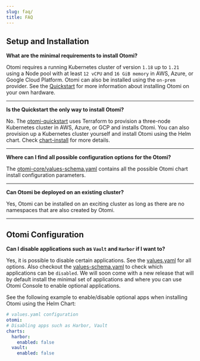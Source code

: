 ```yaml
---
slug: faq/
title: FAQ
---
```

## Setup and Installation

**What are the minimal requirements to install Otomi?**

Otomi requires a running Kubernetes cluster of version `1.18` up to `1.21` using a Node pool with at least `12 vCPU` and `16 GiB memory` in AWS, Azure, or Google Cloud Platform. Otomi can also be installed using the `on-prem` provider. See the [Quickstart](https://github.com/redkubes/quickstart/tree/main/onprem) for more information about installing Otomi on your own hardware.

---
**Is the Quickstart the only way to install Otomi?**

No. The [otomi-quickstart](https://github.com/redkubes/quickstart) uses Terraform to provision a three-node Kubernetes cluster in AWS, Azure, or GCP and installs Otomi. You can also provision up a Kubernetes cluster yourself and install Otomi using the Helm chart. Check [chart-install](https://otomi.io/docs/installation/chart) for more details.

---
**Where can I find all possible configuration options for the Otomi?**

The [otomi-core/values-schema.yaml](https://github.com/redkubes/otomi-core/blob/master/values-schema.yaml) contains all the possible Otomi chart install configuration parameters.

---
**Can Otomi be deployed on an existing cluster?**

Yes, Otomi can be installed on an exciting cluster as long as there are no namespaces that are also created by Otomi.

---
## Otomi Configuration

**Can I disable applications such as `Vault` and `Harbor` if I want to?**

Yes, it is possible to disable certain applications. See the [values.yaml](https://github.com/redkubes/otomi-core/blob/master/chart/otomi/values.yaml) for all options. Also checkout the [values-schema.yaml](https://github.com/redkubes/otomi-core/blob/master/values-schema.yaml) to check which applications can be `disabled`. We will soon come with a new release that will by default install the minimal set of applications and where you can use Otomi Console to enable optional applications.

See the following example to enable/disable optional apps when installing Otomi using the Helm Chart:

```yaml
# values.yaml configuration
otomi:
# Disabling apps such as Harbor, Vault
charts:
  harbor:
    enabled: false
  vault:
    enabled: false
```

